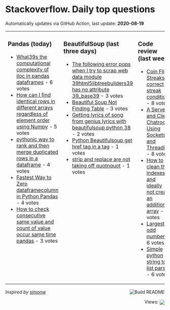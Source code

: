 # Stackoverflow. Daily top questions 

Automatically updates via GitHub Action, last update: **<!-- date starts -->2020-08-19<!-- date ends -->**


<table><tr><td valign="top" width="33%">

### Pandas (today)
<!-- pandas starts -->
* [What39s the computational complexity of iloc in pandas dataframes](https://stackoverflow.com/questions/63485231/whats-the-computational-complexity-of-iloc-in-pandas-dataframes) - 6 votes
* [How can I find identical rows in different arrays regardless of element order using Numpy](https://stackoverflow.com/questions/63480874/how-can-i-find-identical-rows-in-different-arrays-regardless-of-element-order-us) - 5 votes
* [pythonic way to rank and then merge duplicated rows in a dataframe](https://stackoverflow.com/questions/63480518/pythonic-way-to-rank-and-then-merge-duplicated-rows-in-a-dataframe) - 4 votes
* [Fastest Way to Zero dataframecolumn in Python Pandas](https://stackoverflow.com/questions/63479014/fastest-way-to-zero-dataframe-column-in-python-pandas) - 4 votes
* [How to check consecutive same value and count of value occur same time pandas](https://stackoverflow.com/questions/63481447/how-to-check-consecutive-same-value-and-count-of-value-occur-same-time-pandas) - 3 votes
<!-- pandas ends -->
</td><td valign="top" width="34%">


### BeautifulSoup (last three days)
<!-- beautifulsoup starts -->
* [The following error pops when I try to scrap web data  module 39html5libtreebuilders39 has no attribute 39_base39](https://stackoverflow.com/questions/63438909/the-following-error-pops-when-i-try-to-scrap-web-data-module-html5lib-treebui) - 3 votes
* [Beautiful Soup Not Finding Table](https://stackoverflow.com/questions/63433853/beautiful-soup-not-finding-table) - 3 votes
* [Getting lyrics of song from genius lyrics with beautifulsoup python 38](https://stackoverflow.com/questions/63436239/getting-lyrics-of-song-from-genius-lyrics-with-beautifulsoup-python-3-8) - 2 votes
* [Python Beautifulsoup get href tag in a tag](https://stackoverflow.com/questions/63449111/python-beautifulsoup-get-href-tag-in-a-tag) - 1 votes
* [strip and replace are not taking off quotnquot](https://stackoverflow.com/questions/63441469/strip-and-replace-are-not-taking-off-n) - 1 votes
<!-- beautifulsoup ends -->
</td><td valign="top" width="34%">


### Сode review (last week)
<!-- python starts -->
* [Coin Flip Streaks  correct streak condition](https://codereview.stackexchange.com/questions/247936/coin-flip-streaks-correct-streak-condition) - 8 votes
* [A Server and Client Chatroom Using Sockets and Threading](https://codereview.stackexchange.com/questions/247815/a-server-and-client-chatroom-using-sockets-and-threading) - 8 votes
* [How to clean the indexes and ideally not create an additional array](https://codereview.stackexchange.com/questions/247981/how-to-clean-the-indexes-and-ideally-not-create-an-additional-array) - 7 votes
* [Largest odd number](https://codereview.stackexchange.com/questions/248102/largest-odd-number) - 6 votes
* [Simple python string to list parser](https://codereview.stackexchange.com/questions/247798/simple-python-string-to-list-parser) - 6 votes
<!-- python ends -->
</td></tr></table>

<a href="https://github.com/hp0404/hp0404/actions"><img src="https://github.com/hp0404/hp0404/workflows/Build%20README/badge.svg" align="right" alt="Build README"></a> <p>*Inspired by  [simonw](https://github.com/simonw/simonw)*</p>

<div align="right">
<p></p> Views:
<img src="https://profile-counter.glitch.me/hp0404/count.svg" align="center">
</div>